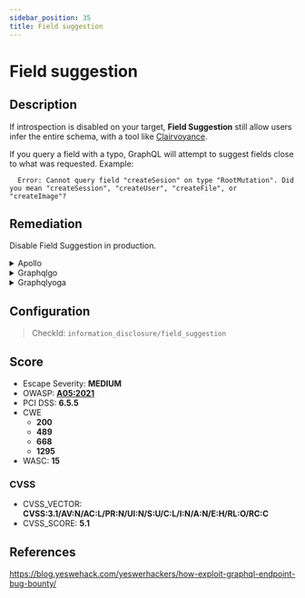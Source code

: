 ```yaml
---
sidebar_position: 35
title: Field suggestion
---
```


# Field suggestion

## Description

If introspection is disabled on your target, **Field Suggestion** still allow users infer the entire schema, with a tool like [Clairvoyance](https://github.com/nikitastupin/clairvoyance).

If you query a field with a typo, GraphQL will attempt to suggest fields close to what was requested. Example:
```
  Error: Cannot query field "createSesion" on type "RootMutation". Did you mean "createSession", "createUser", "createFile", or "createImage"?
```

## Remediation

Disable Field Suggestion in production.


<details>
    <summary>Apollo</summary>

Block field suggestion is supported by [GraphQL Armor](https://github.com/Escape-Technologies/graphql-armor) middleware.


</details>

<details>
    <summary>Graphqlgo</summary>

`graphql-go/graphql` does not allow to disable field suggestion as of now.

However, you can filter field suggestion by discarding answers containing "Did you mean" with this middleware :

```go
type FilterResponseWriter struct {
  writer    http.ResponseWriter
  blacklist []string
  errorPtr  *bool
}

func (w FilterResponseWriter) Header() http.Header {
  return w.writer.Header()
}

func (w FilterResponseWriter) Write(data []byte) (int, error) {
  if *w.errorPtr {
    return 0, errors.New("write error")
  }
  for _, s := range w.blacklist {
    if bytes.Contains(data, []byte(s)) {
      *w.errorPtr = true
      return 0, errors.New("field not found")
    }
  }
  return w.writer.Write(data)
}

func (w FilterResponseWriter) WriteHeader(statusCode int) {
  w.writer.WriteHeader(statusCode)
}

func blockFieldSuggestion(next http.Handler) http.Handler {
  return http.HandlerFunc(func(w http.ResponseWriter, r *http.Request) {
    var error bool
    newWriter := &FilterResponseWriter{writer: w, blacklist: []string{"Did you mean \\\""}, errorPtr: &error}
    next.ServeHTTP(newWriter, r)
    if error {
      w.Write([]byte("{\"errors\":[{\"message\":\"Field not found.\"}],\"data\":null}"))
    }
  })
}
```

Then you apply the middleware to your endpoint :
```go
func main(){
  ...
  h := handler.New(&handler.Config{
    Schema:   &schema
  })
  http.Handle("/graphql", blockFieldSuggestion(h))
}
```


</details>

<details>
    <summary>Graphqlyoga</summary>

Block field suggestion is supported by [GraphQL Armor](https://github.com/Escape-Technologies/graphql-armor) middleware.

Or, you can use the standalone [envelop plugin](https://www.npmjs.com/package/@escape.tech/graphql-armor-block-field-suggestions).


</details>

## Configuration

> CheckId: `information_disclosure/field_suggestion`



## Score

- Escape Severity: **<span className="medium-severity">MEDIUM</span>**
- OWASP: **[A05:2021](https://owasp.org/Top10/A05_2021-Security_Misconfiguration/)**
- PCI DSS: **6.5.5**
- CWE
  - **200**
  - **489**
  - **668**
  - **1295**
- WASC: **15**



### CVSS

- CVSS_VECTOR: **CVSS:3.1/AV:N/AC:L/PR:N/UI:N/S:U/C:L/I:N/A:N/E:H/RL:O/RC:C**
- CVSS_SCORE: **5.1**

## References

https://blog.yeswehack.com/yeswerhackers/how-exploit-graphql-endpoint-bug-bounty/
